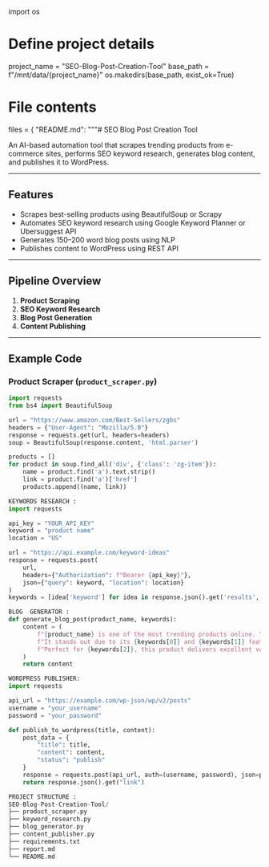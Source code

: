import os

# Define project details
project_name = "SEO-Blog-Post-Creation-Tool"
base_path = f"/mnt/data/{project_name}"
os.makedirs(base_path, exist_ok=True)

# File contents
files = {
    "README.md": """#  SEO Blog Post Creation Tool

An AI-based automation tool that scrapes trending products from e-commerce sites, performs SEO keyword research, generates blog content, and publishes it to WordPress.

---

## Features

- Scrapes best-selling products using BeautifulSoup or Scrapy
- Automates SEO keyword research using Google Keyword Planner or Ubersuggest API
- Generates 150–200 word blog posts using NLP
- Publishes content to WordPress using REST API

---

## Pipeline Overview

1. **Product Scraping**
2. **SEO Keyword Research**
3. **Blog Post Generation**
4. **Content Publishing**

---

##  Example Code

###  Product Scraper (`product_scraper.py`)
```python
import requests
from bs4 import BeautifulSoup

url = "https://www.amazon.com/Best-Sellers/zgbs"
headers = {"User-Agent": "Mozilla/5.0"}
response = requests.get(url, headers=headers)
soup = BeautifulSoup(response.content, 'html.parser')

products = []
for product in soup.find_all('div', {'class': 'zg-item'}):
    name = product.find('a').text.strip()
    link = product.find('a')['href']
    products.append((name, link))

KEYWORDS RESEARCH :
import requests

api_key = "YOUR_API_KEY"
keyword = "product name"
location = "US"

url = "https://api.example.com/keyword-ideas"
response = requests.post(
    url,
    headers={"Authorization": f"Bearer {api_key}"},
    json={"query": keyword, "location": location}
)
keywords = [idea['keyword'] for idea in response.json().get('results', [])]

BLOG  GENERATOR :
def generate_blog_post(product_name, keywords):
    content = (
        f"{product_name} is one of the most trending products online. "
        f"It stands out due to its {keywords[0]} and {keywords[1]} features. "
        f"Perfect for {keywords[2]}, this product delivers excellent value."
    )
    return content

WORDPRESS PUBLISHER:
import requests

api_url = "https://example.com/wp-json/wp/v2/posts"
username = "your_username"
password = "your_password"

def publish_to_wordpress(title, content):
    post_data = {
        "title": title,
        "content": content,
        "status": "publish"
    }
    response = requests.post(api_url, auth=(username, password), json=post_data)
    return response.json().get("link")

PROJECT STRUCTURE :
SEO-Blog-Post-Creation-Tool/
├── product_scraper.py
├── keyword_research.py
├── blog_generator.py
├── content_publisher.py
├── requirements.txt
├── report.md
└── README.md




